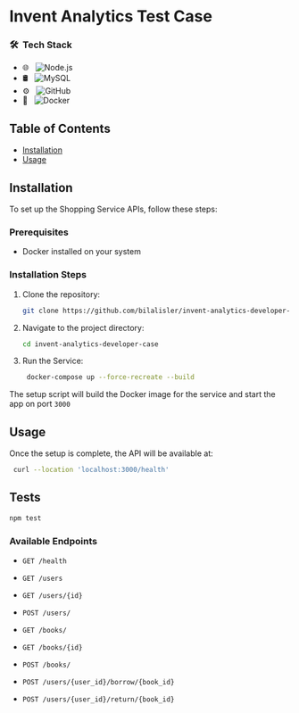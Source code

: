# Invent Analytics Test Case

### 🛠 &nbsp;Tech Stack

- 🌐 &nbsp;
  ![Node.js](https://img.shields.io/badge/-Node.js-eeeeee?style=flat&logo=node.js)
- 🛢 &nbsp;
  ![MySQL](https://img.shields.io/badge/-MySQL-ffffff?style=flat&logo=mysql)
- ⚙️ &nbsp;
  ![GitHub](https://img.shields.io/badge/-GitHub-ffffff?style=flat&logo=github&logoColor=000000)
- 🔧 &nbsp;
  ![Docker](https://img.shields.io/badge/-Docker-ffffff?style=flat&logo=docker&logoColor=007ACC)

## Table of Contents

- [Installation](#installation)
- [Usage](#usage)

## Installation

To set up the Shopping Service APIs, follow these steps:

### Prerequisites

- Docker installed on your system

### Installation Steps

1. Clone the repository:

    ```bash
    git clone https://github.com/bilalisler/invent-analytics-developer-case.git
    ```

2. Navigate to the project directory:

    ```bash
    cd invent-analytics-developer-case
    ```

3. Run the Service:

    ```bash
     docker-compose up --force-recreate --build
    ```

The setup script will build the Docker image for the service and start the app on port `3000`

## Usage

Once the setup is complete, the API will be available at:

```sh
 curl --location 'localhost:3000/health'
```
## Tests
```sh
npm test
```

### Available Endpoints

- `GET /health`
- `GET /users`
- `GET /users/{id}`
- `POST /users/`


- `GET /books/`
- `GET /books/{id}`
- `POST /books/`


- `POST /users/{user_id}/borrow/{book_id}`
- `POST /users/{user_id}/return/{book_id}`
